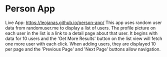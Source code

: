 # Person App

Live App: https://leojanas.github.io/person-app/
This app uses random user data from randomuser.me to display a list of users.  The profile picture on each user in the list is a link to a detail page
about that user. It begins with data for 10 users and the 'Get More Results' button on the list view will fetch one more user with each click.  When adding users, 
they are displayed 10 per page and the 'Previous Page' and 'Next Page' buttons allow navigation. 
